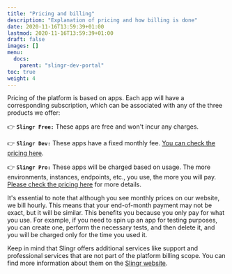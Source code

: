 ```yaml
---
title: "Pricing and billing"
description: "Explanation of pricing and how billing is done"
date: 2020-11-16T13:59:39+01:00
lastmod: 2020-11-16T13:59:39+01:00
draft: false
images: []
menu:
  docs:
    parent: "slingr-dev-portal"
toc: true
weight: 4
---
```

Pricing of the platform is based on apps. Each app will have a corresponding subscription, which can be associated with any of the three products we offer:

👉 **`Slingr Free:`** These apps are free and won't incur any charges.

👉 **`Slingr Dev:`** These apps have a fixed monthly fee. [You can check the pricing here](https://www.slingr.io/pricing).

👉 **`Slingr Pro:`** These apps will be charged based on usage. The more environments, instances, endpoints, etc., you use, the more you will pay. [Please check the pricing here](https://www.slingr.io/pricing) for more details.

It's essential to note that although you see monthly prices on our website, we bill hourly. This means that your end-of-month payment may not be exact, but it will be similar. This benefits you because you only pay for what you use. For example, if you need to spin up an app for testing purposes, you can create one, perform the necessary tests, and then delete it, and you will be charged only for the time you used it.

Keep in mind that Slingr offers additional services like support and professional services that are not part of the platform billing scope. You can find more information about them on the [Slingr website](https://slingr.io).
